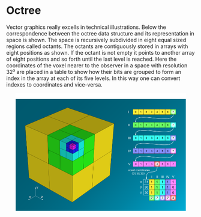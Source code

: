 # Octree

Vector graphics really excells in technical illustrations. Below the correspondence between the octree data structure and its representation in space is shown. The space is recursively subdivided in eight equal sized regions called octants. The octants are contiguously stored in arrays with eight positions as shown. If the octant is not empty it points to another array of eight positions and so forth until the last level is reached. Here the coordinates of the voxel nearer to the observer in a space with resolution 32³ are placed in a table to show how their bits are grouped to form an index in the array at each of its five levels. In this way one can convert indexes to coordinates and vice-versa.

<p align="center">
<img src="octree-struct.svg" style="width:90%; height: 90%;">
</p>


